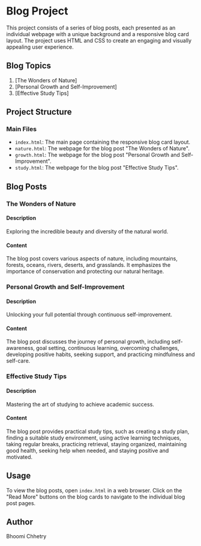 # Blog Project

This project consists of a series of blog posts, each presented as an individual webpage with a unique background and a responsive blog card layout. The project uses HTML and CSS to create an engaging and visually appealing user experience.

## Blog Topics

1. [The Wonders of Nature]
2. [Personal Growth and Self-Improvement]
3. [Effective Study Tips]

## Project Structure

### Main Files

- `index.html`: The main page containing the responsive blog card layout.
- `nature.html`: The webpage for the blog post "The Wonders of Nature".
- `growth.html`: The webpage for the blog post "Personal Growth and Self-Improvement".
- `study.html`: The webpage for the blog post "Effective Study Tips".

## Blog Posts

### The Wonders of Nature

#### Description

Exploring the incredible beauty and diversity of the natural world.

#### Content

The blog post covers various aspects of nature, including mountains, forests, oceans, rivers, deserts, and grasslands. It emphasizes the importance of conservation and protecting our natural heritage.

### Personal Growth and Self-Improvement

#### Description

Unlocking your full potential through continuous self-improvement.

#### Content

The blog post discusses the journey of personal growth, including self-awareness, goal setting, continuous learning, overcoming challenges, developing positive habits, seeking support, and practicing mindfulness and self-care.

### Effective Study Tips

#### Description

Mastering the art of studying to achieve academic success.

#### Content

The blog post provides practical study tips, such as creating a study plan, finding a suitable study environment, using active learning techniques, taking regular breaks, practicing retrieval, staying organized, maintaining good health, seeking help when needed, and staying positive and motivated.

## Usage

To view the blog posts, open `index.html` in a web browser. Click on the "Read More" buttons on the blog cards to navigate to the individual blog post pages.


## Author

Bhoomi Chhetry